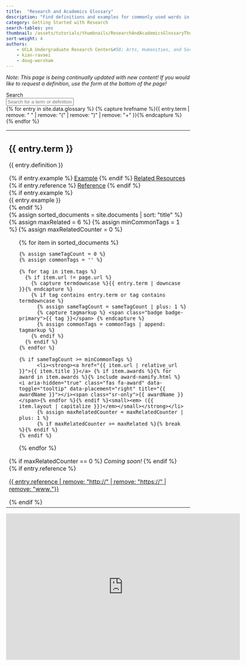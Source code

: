 ```yaml
---
title:  "Research and Academics Glossary"
description: "Find definitions and examples for commonly used words in research and academics!"
category: Getting Started with Research
search-tables: yes
thumbnail: /assets/tutorials/thumbnails/ResearchAndAcademicsGlossaryThumbnail.png
sort-weight: 4
authors:
    - UCLA Undergraduate Research Center&#58; Arts, Humanities, and Social Sciences
    - kian-ravaei
    - doug-worsham
---
```

<span><i>Note: This page is being continually updated with new content! If you would like to request a definition, use the form at the bottom of the page!</i></span>
<!-- search input form -->
<div class="row">
                    <div class="col-lg-12 col-md-12 mx-auto mb-5">
                        <div class="input-group md-form form-sm form-1 pl-0 mb-0">
                          <div class="input-group-prepend">
                            <span class="input-group-text" style="background-color: #005587;" id="basic-text1"><i class="fas fa-search text-white" aria-hidden="true"></i></span>
                            <label for="myInput" class="sr-only">Search</label>
                          </div>
                          <input class="form-control form-control-lg input-lg" id="myInput" type="text" aria-label="Search for a term or definition" placeholder="Search for a term or definition...">
                        </div>
                    </div>
</div>

<table class="table table-sm table-responsive-sm">
  <tbody id="myTable">
      {% for entry in site.data.glossary %}
      {% capture hrefname %}{{ entry.term | remove: " " | remove: "(" | remove: ")" | remove: "+" }}{% endcapture %}
      <tr>
        <td>
          <h2 class="card-title mt-3">{{ entry.term }}</h2>
          <p class="card-text">{{ entry.definition }}</p>
          <div class="containter" id="{{ hrefname }}">
          <div class="btn-group btn-group-sm mb-3 float-right" role="group" aria-label="Actions">
            {% if entry.example %}
                <a class="btn btn-primary" data-toggle="collapse" href="#{{ hrefname }}Example" role="button" aria-expanded="false" aria-controls="{{ hrefname }}Example">Example</a>
              {% endif %}
            <a class="btn btn-primary" data-toggle="collapse" href="#{{ hrefname }}Resources" role="button" aria-expanded="false" aria-controls="{{ hrefname }}Resources">Related Resources</a>
            {% if entry.reference %}
                <a class="btn btn-primary" data-toggle="collapse" href="#{{ hrefname }}Reference" role="button" aria-expanded="false" aria-controls="{{ hrefname }}Reference">Reference</a>
               {% endif %}
          </div>
          {% if entry.example %}
          <div class="collapse float-right" id="{{ hrefname }}Example" data-parent="#{{ hrefname }}" style="width: 100%;">
            <div class="card card-header mb-3">
              {{ entry.example }}
            </div>
          </div>
            {% endif %}
          <div class="collapse float-right" id="{{ hrefname }}Resources" data-parent="#{{ hrefname }}" style="width: 100%;">
            <div class="card card-header mb-3" style="width: 100%;">
<!--              Resources-->
              {% assign sorted_documents = site.documents | sort: "title" %}
<div class="relatedPosts">
{% assign maxRelated = 6 %}
{% assign minCommonTags =  1 %}
{% assign maxRelatedCounter = 0 %}
<ul>
{% for item in sorted_documents %}

    {% assign sameTagCount = 0 %}
    {% assign commonTags = '' %}

    {% for tag in item.tags %}
      {% if item.url != page.url %}
        {% capture termdowncase %}{{ entry.term | downcase }}{% endcapture %}
        {% if tag contains entry.term or tag contains termdowncase %}
          {% assign sameTagCount = sameTagCount | plus: 1 %}
          {% capture tagmarkup %} <span class="badge badge-primary">{{ tag }}</span> {% endcapture %}
          {% assign commonTags = commonTags | append: tagmarkup %}
        {% endif %}
      {% endif %}
    {% endfor %}

    {% if sameTagCount >= minCommonTags %}
          <li><strong><a href="{{ item.url | relative_url }}">{{ item.title }}</a> {% if item.awards %}{% for award in item.awards %}{% include award-namify.html %} <i aria-hidden="true" class="fas fa-award" data-toggle="tooltip" data-placement="right" title="{{ awardName }}"></i><span class="sr-only">{{ awardName }}</span>{% endfor %}{% endif %}<small><em> ({{ item.layout | capitalize }})</em></small></strong></li>
          {% assign maxRelatedCounter = maxRelatedCounter | plus: 1 %}
          {% if maxRelatedCounter >= maxRelated %}{% break %}{% endif %}
    {% endif %}
  {% endfor %}
  
</ul>
  {% if maxRelatedCounter == 0 %}
    <i>Coming soon!</i>
  {% endif %}
    </div>
            </div>
          </div>
{% if entry.reference %}
          <div class="collapse float-right" id="{{ hrefname }}Reference" data-parent="#{{ hrefname }}" style="width: 100%;">
            <div class="card card-header mb-3">
                  <p class="mt-0 mb-0"><a href="{{ entry.reference }}" target="_blank">{{ entry.reference | remove: "http://" | remove: "https://" | remove: "www."}}</a></p>
            </div>
          </div>
          {% endif %}
          </div>
        </td>
      </tr>
    {% endfor %}
</tbody>
</table>


<!--Old Version-->
<!--
<dl class="row">
  {% for entry in site.data.glossary %}
  <dt class="col-sm-3">{{ entry.term }}</dt>
  <dd class="col-sm-9">{{ entry.definition }} <cite>(<a href="{{ entry.reference }}" target="_blank">{{ entry.reference | remove: "http://" | remove: "https://" | remove: "www."}}</a>)</cite></dd>
  {% endfor %}
</dl>
-->





<center>
<iframe src="https://docs.google.com/forms/d/e/1FAIpQLSdSe4ujpnDT3wpw4P1U5kk_iUukXdPgkRARR0n22BOxPI9cXg/viewform?embedded=true" width="640" height="400" frameborder="0" marginheight="0" marginwidth="0">Loading…</iframe>
</center>